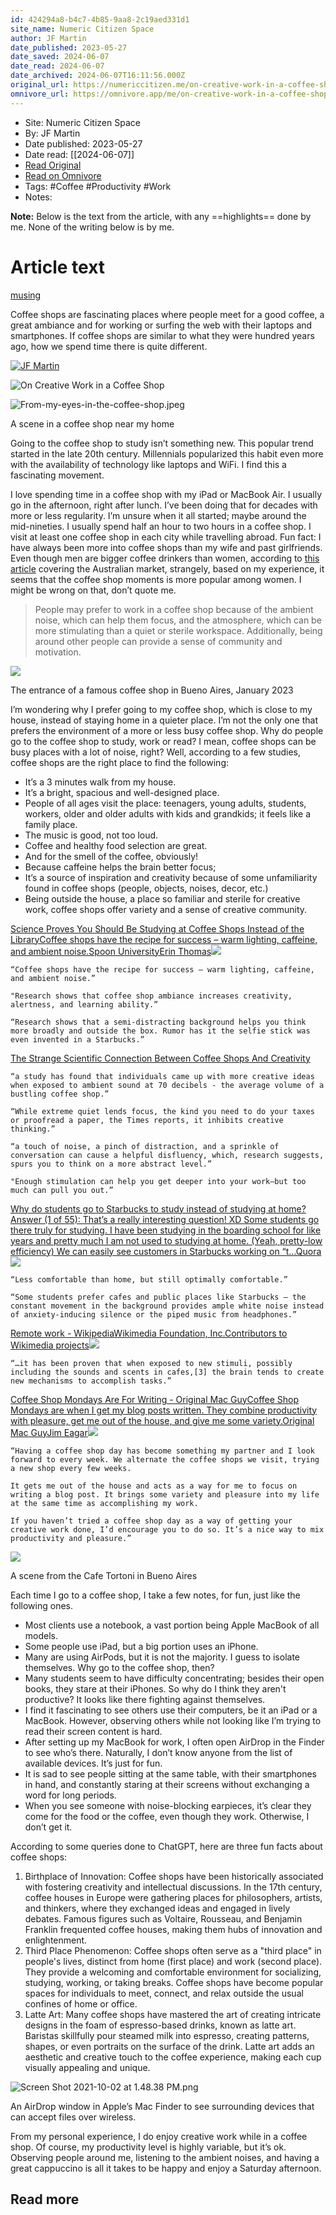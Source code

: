```yaml
---
id: 424294a8-b4c7-4b85-9aa8-2c19aed331d1
site_name: Numeric Citizen Space
author: JF Martin
date_published: 2023-05-27
date_saved: 2024-06-07
date_read: 2024-06-07
date_archived: 2024-06-07T16:11:56.000Z
original_url: https://numericcitizen.me/on-creative-work-in-a-coffee-shop/
omnivore_url: https://omnivore.app/me/on-creative-work-in-a-coffee-shop-18ff377d202
---
```


 - Site: Numeric Citizen Space
 - By: JF Martin
 - Date published: 2023-05-27
 - Date read: [[2024-06-07]]
 - [Read Original](https://numericcitizen.me/on-creative-work-in-a-coffee-shop/)
 - [Read on Omnivore](https://omnivore.app/me/on-creative-work-in-a-coffee-shop-18ff377d202)
 - Tags:  #Coffee  #Productivity  #Work 
 - Notes: 

**Note:** Below is the text from the article, with any ==highlights== done by me. None of the writing below is by me.

# Article text
[musing](https://numericcitizen.me/tag/musing/) 

Coffee shops are fascinating places where people meet for a good coffee, a great ambiance and for working or surfing the web with their laptops and smartphones. If coffee shops are similar to what they were hundred years ago, how we spend time there is quite different.

[ ![JF Martin](https://proxy-prod.omnivore-image-cache.app/0x0,sjlXScLATZ8lEODakryYddawkNaI2UkU9Zi6x_mxczcw/https://numericcitizen.me/content/images/size/w160/2021/11/My-2021-Avatar-500x500@72DPI.png) ](https://numericcitizen.me/author/jfmartin/) 

![On Creative Work in a Coffee Shop](https://proxy-prod.omnivore-image-cache.app/0x0,sw20gMF2LaebTu38NEFihlNlxJR1WLUu6QFdNppZchEg/https://numericcitizen.me/content/images/size/w1200/2023/05/Mac-and-coffee.5acf570f7a85452190b033ca6406aeee.png) 

![From-my-eyes-in-the-coffee-shop.jpeg](https://proxy-prod.omnivore-image-cache.app/0x0,sT8NQaA5t0oXOPLd86BFed8evcBienOmJawIHloCh4nA/https://numericcitizen.me/content/images/2023/05/From-my-eyes-in-the-coffee-shop.jpeg)

A scene in a coffee shop near my home

Going to the coffee shop to study isn’t something new. This popular trend started in the late 20th century. Millennials popularized this habit even more with the availability of technology like laptops and WiFi. I find this a fascinating movement.

I love spending time in a coffee shop with my iPad or MacBook Air. I usually go in the afternoon, right after lunch. I’ve been doing that for decades with more or less regularity. I’m unsure when it all started; maybe around the mid-nineties. I usually spend half an hour to two hours in a coffee shop. I visit at least one coffee shop in each city while travelling abroad. Fun fact: I have always been more into coffee shops than my wife and past girlfriends. Even though men are bigger coffee drinkers than women, according to [this article](https://coffeebeansdelivered.com.au/blogs/news/coffee-habits-men-vs-women?cmdf=are+coffee+shops+more+popular+for+women%3F&ref=numericcitizen.me#:~:text=Over%2050%25%20of%20men%20drink,t%20because%20it's%20too%20expensive.) covering the Australian market, strangely, based on my experience, it seems that the coffee shop moments is more popular among women. I might be wrong on that, don’t quote me.

> People may prefer to work in a coffee shop because of the ambient noise, which can help them focus, and the atmosphere, which can be more stimulating than a quiet or sterile workspace. Additionally, being around other people can provide a sense of community and motivation.

![](https://proxy-prod.omnivore-image-cache.app/2000x1125,sHN51CFfoE7CZ5DQ_Jb64haihE2GIXobrLgI1UePUD4c/https://numericcitizen.me/content/images/2023/05/IMG_5246.jpeg)

The entrance of a famous coffee shop in Bueno Aires, January 2023

I’m wondering why I prefer going to my coffee shop, which is close to my house, instead of staying home in a quieter place. I’m not the only one that prefers the environment of a more or less busy coffee shop. Why do people go to the coffee shop to study, work or read? I mean, coffee shops can be busy places with a lot of noise, right? Well, according to a few studies, coffee shops are the right place to find the following:

* It’s a 3 minutes walk from my house.
* It’s a bright, spacious and well-designed place.
* People of all ages visit the place: teenagers, young adults, students, workers, older and older adults with kids and grandkids; it feels like a family place.
* The music is good, not too loud.
* Coffee and healthy food selection are great.
* And for the smell of the coffee, obviously!
* Because caffeine helps the brain better focus;
* It’s a source of inspiration and creativity because of some unfamiliarity found in coffee shops (people, objects, noises, decor, etc.)
* Being outside the house, a place so familiar and sterile for creative work, coffee shops offer variety and a sense of creative community.

[Science Proves You Should Be Studying at Coffee Shops Instead of the LibraryCoffee shops have the recipe for success – warm lighting, caffeine, and ambient noise.Spoon UniversityErin Thomas![](https://proxy-prod.omnivore-image-cache.app/0x0,s8h_lmG5y7xIo4gKUKn1hvLLfYSU33AlpNG_EEpE_61E/https://s3.amazonaws.com/secretsaucefiles/photos/images/000/108/923/large/DSC_00981-1024x682.jpg?1485373577)](https://spoonuniversity.com/lifestyle/coffee-shops-are-where-you-should-be-studying?ref=numericcitizen.me)

```smalltalk
“Coffee shops have the recipe for success – warm lighting, caffeine, and ambient noise.”

"Research shows that coffee shop ambiance increases creativity, alertness, and learning ability.”

“Research shows that a semi-distracting background helps you think more broadly and outside the box. Rumor has it the selfie stick was even invented in a Starbucks.”

```

[The Strange Scientific Connection Between Coffee Shops And Creativity](https://www.fastcompany.com/3013437/the-strange-scientific-connection-between-coffee-shops-and-creativity?ref=numericcitizen.me)

```vim
“a study has found that individuals came up with more creative ideas when exposed to ambient sound at 70 decibels - the average volume of a bustling coffee shop.”

“While extreme quiet lends focus, the kind you need to do your taxes or proofread a paper, the Times reports, it inhibits creative thinking.”

“a touch of noise, a pinch of distraction, and a sprinkle of conversation can cause a helpful disfluency, which, research suggests, spurs you to think on a more abstract level.”

"Enough stimulation can help you get deeper into your work–but too much can pull you out.”

```

[Why do students go to Starbucks to study instead of studying at home?Answer (1 of 55): That’s a really interesting question! XD Some students go there truly for studying. I have been studying in the boarding school for like years and pretty much I am not used to studying at home. (Yeah, pretty-low efficiency) We can easily see customers in Starbucks working on “t…Quora![](https://proxy-prod.omnivore-image-cache.app/0x0,sIRdkkBr84lQsIJ8I37ZGv2cnUciFCpfbgXvkZ1-udjg/https://qph.cf2.quoracdn.net/main-custom-t-1337-600x315-ieudsgjgmpdbsfaazjrwwyzcjhbhahpl.jpeg)](https://www.quora.com/Why-do-students-go-to-Starbucks-to-study-instead-of-studying-at-home?ref=numericcitizen.me)

```mipsasm
“Less comfortable than home, but still optimally comfortable.”

“Some students prefer cafes and public places like Starbucks — the constant movement in the background provides ample white noise instead of anxiety-inducing silence or the piped music from headphones.”

```

[Remote work - WikipediaWikimedia Foundation, Inc.Contributors to Wikimedia projects![](https://proxy-prod.omnivore-image-cache.app/0x0,smevGyiG2ZXpoLTPlUd7ju79liozNnabLXm5GaZLJ9xc/https://upload.wikimedia.org/wikipedia/commons/thumb/d/df/Home-based_worker_percentage_2019.svg/1200px-Home-based_worker_percentage_2019.svg.png)](https://en.wikipedia.org/wiki/Coffeehouse%5Feffect?ref=numericcitizen.me)

```livecodeserver
“…it has been proven that when exposed to new stimuli, possibly including the sounds and scents in cafes,[3] the brain tends to create new mechanisms to accomplish tasks.”

```

[Coffee Shop Mondays Are For Writing - Original Mac GuyCoffee Shop Mondays are when I get my blog posts written. They combine productivity with pleasure, get me out of the house, and give me some variety.Original Mac GuyJim Eagar![](https://proxy-prod.omnivore-image-cache.app/0x0,sWO1PWnVW5iGR0uxAhcpwNjMF3kben-JbM8shTAeao_c/https://www.originalmacguy.com/wp-content/uploads/2022/08/IMG_0656-800.png)](https://www.originalmacguy.com/coffee-shop-mondays-are-for-writing/?ref=numericcitizen.me)

```applescript
“Having a coffee shop day has become something my partner and I look forward to every week. We alternate the coffee shops we visit, trying a new shop every few weeks.

It gets me out of the house and acts as a way for me to focus on writing a blog post. It brings some variety and pleasure into my life at the same time as accomplishing my work.

If you haven’t tried a coffee shop day as a way of getting your creative work done, I’d encourage you to do so. It’s a nice way to mix productivity and pleasure.”

```

![](https://proxy-prod.omnivore-image-cache.app/2000x3556,s6JNV0gkD9IWjnNNfAZg7NBHSCKbVPAAhZDGIDVaMrPc/https://numericcitizen.me/content/images/2023/05/IMG_5224.jpeg)

A scene from the Cafe Tortoni in Bueno Aires

Each time I go to a coffee shop, I take a few notes, for fun, just like the following ones.

* Most clients use a notebook, a vast portion being Apple MacBook of all models.
* Some people use iPad, but a big portion uses an iPhone.
* Many are using AirPods, but it is not the majority. I guess to isolate themselves. Why go to the coffee shop, then?
* Many students seem to have difficulty concentrating; besides their open books, they stare at their iPhones. So why do I think they aren't productive? It looks like there fighting against themselves.
* I find it fascinating to see others use their computers, be it an iPad or a MacBook. However, observing others while not looking like I’m trying to read their screen content is hard.
* After setting up my MacBook for work, I often open AirDrop in the Finder to see who’s there. Naturally, I don’t know anyone from the list of available devices. It’s just for fun.
* It is sad to see people sitting at the same table, with their smartphones in hand, and constantly staring at their screens without exchanging a word for long periods.
* When you see someone with noise-blocking earpieces, it’s clear they come for the food or the coffee, even though they work. Otherwise, I don’t get it.

According to some queries done to ChatGPT, here are three fun facts about coffee shops:

1. Birthplace of Innovation: Coffee shops have been historically associated with fostering creativity and intellectual discussions. In the 17th century, coffee houses in Europe were gathering places for philosophers, artists, and thinkers, where they exchanged ideas and engaged in lively debates. Famous figures such as Voltaire, Rousseau, and Benjamin Franklin frequented coffee houses, making them hubs of innovation and enlightenment.
2. Third Place Phenomenon: Coffee shops often serve as a "third place" in people's lives, distinct from home (first place) and work (second place). They provide a welcoming and comfortable environment for socializing, studying, working, or taking breaks. Coffee shops have become popular spaces for individuals to meet, connect, and relax outside the usual confines of home or office.
3. Latte Art: Many coffee shops have mastered the art of creating intricate designs in the foam of espresso-based drinks, known as latte art. Baristas skillfully pour steamed milk into espresso, creating patterns, shapes, or even portraits on the surface of the drink. Latte art adds an aesthetic and creative touch to the coffee experience, making each cup visually appealing and unique.

![Screen Shot 2021-10-02 at 1.48.38 PM.png](https://proxy-prod.omnivore-image-cache.app/0x0,sqTJdNBsoElF_6hddtniQn8n21Wn-k4nf0Ya_nfm65ao/https://numericcitizen.me/content/images/2023/05/Screen-Shot-2021-10-02-at-1.48.38-PM.png)

An AirDrop window in Apple’s Mac Finder to see surrounding devices that can accept files over wireless.

From my personal experience, I do enjoy creative work while in a coffee shop. Of course, my productivity level is highly variable, but it’s ok. Observing people around me, listening to the ambient noises, and having a great cappuccino is all it takes to be happy and enjoy a Saturday afternoon.

## Read more